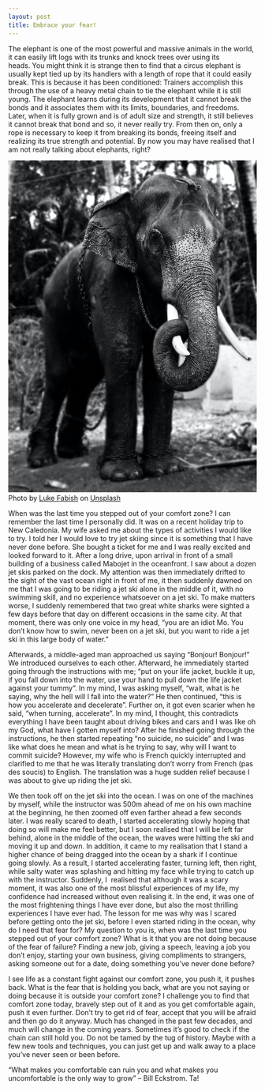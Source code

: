 ```yaml
---
layout: post
title: Embrace your fear!
---
```


The elephant is one of the most powerful and massive animals in the world, it can easily lift logs with its trunks and knock trees over using its heads. You might think it is strange then to find that a circus elephant is usually kept tied up by its handlers with a length of rope that it could easily break. This is because it has been conditioned: Trainers accomplish this through the use of a heavy metal chain to tie the elephant while it is still young. The elephant learns during its development that it cannot break the bonds and it associates them with its limits, boundaries, and freedoms. Later, when it is fully grown and is of adult size and strength, it still believes it cannot break that bond and so, it never really try. From then on, only a rope is necessary to keep it from breaking its bonds, freeing itself and realizing its true strength and potential. By now you may have realised that I am not really talking about elephants, right?

![Chained Elephant](/images/chained_elephant.jpg)
<span>Photo by <a href="https://unsplash.com/@lukefabish?utm_source=unsplash&amp;utm_medium=referral&amp;utm_content=creditCopyText">Luke Fabish</a> on <a href="https://unsplash.com/s/photos/chain-elephant?utm_source=unsplash&amp;utm_medium=referral&amp;utm_content=creditCopyText">Unsplash</a></span>

When was the last time you stepped out of your comfort zone? I can remember the last time I personally did. It was on a recent holiday trip to New Caledonia. My wife asked me about the types of activities I would like to try. I told her I would love to try jet skiing since it is something that I have never done before. She bought a ticket for me and I was really excited and looked forward to it.
After a long drive, upon arrival in front of a small building of a business called Mabojet in the oceanfront. I saw about a dozen jet skis parked on the dock. My attention was then immediately drifted to the sight of the vast ocean right in front of me, it then suddenly dawned on me that I was going to be riding a jet ski alone in the middle of it, with no swimming skill, and no experience whatsoever on a jet ski. To make matters worse, I suddenly remembered that two great white sharks were sighted a few days before that day on different occasions in the same city. At that moment, there was only one voice in my head, “you are an idiot Mo. You don’t know how to swim, never been on a jet ski, but you want to ride a jet ski in this large body of water.”

Afterwards, a middle-aged man approached us saying “Bonjour! Bonjour!” We introduced ourselves to each other. Afterward, he immediately started going through the instructions with me; “put on your life jacket, buckle it up, if you fall down into the water, use your hand to pull down the life jacket against your tummy”. In my mind, I was asking myself, “wait, what is he saying, why the hell will I fall into the water?” He then continued, “this is how you accelerate and decelerate”. Further on, it got even scarier when he said, “when turning, accelerate”. In my mind, I thought, this contradicts everything I have been taught about driving bikes and cars and I was like oh my God, what have I gotten myself into? After he finished going through the instructions, he then started repeating “no suicide, no suicide” and I was like what does he mean and what is he trying to say, why will I want to commit suicide? However, my wife who is French quickly interrupted and clarified to me that he was literally translating don’t worry from French (pas des soucis) to English. The translation was a huge sudden relief because I was about to give up riding the jet ski.

We then took off on the jet ski into the ocean. I was on one of the machines by myself, while the instructor was 500m ahead of me on his own machine at the beginning, he then zoomed off even farther ahead a few seconds later. I was really scared to death, I started accelerating slowly hoping that doing so will make me feel better, but I soon realised that I will be left far behind, alone in the middle of the ocean, the waves were hitting the ski and moving it up and down. In addition, it came to my realisation that I stand a higher chance of being dragged into the ocean by a shark if I continue going slowly. As a result, I started accelerating faster, turning left, then right, while salty water was splashing and hitting my face while trying to catch up with the instructor. Suddenly, I  realised that although it was a scary moment, it was also one of the most blissful experiences of my life, my confidence had increased without even realising it.
In the end, it was one of the most frightening things I have ever done, but also the most thrilling experiences I have ever had. The lesson for me was why was I scared before getting onto the jet ski, before I even started riding in the ocean, why do I need that fear for? My question to you is, when was the last time you stepped out of your comfort zone? What is it that you are not doing because of the fear of failure? Finding a new job, giving a speech, leaving a job you don’t enjoy, starting your own business, giving compliments to strangers, asking someone out for a date, doing something you’ve never done before?

I see life as a constant fight against our comfort zone, you push it, it pushes back. What is the fear that is holding you back, what are you not saying or doing because it is outside your comfort zone? I challenge you to find that comfort zone today, bravely step out of it and as you get comfortable again, push it even further. Don’t try to get rid of fear, accept that you will be afraid and then go do it anyway. Much has changed in the past few decades, and much will change in the coming years. Sometimes it’s good to check if the chain can still hold you. Do not be tamed by the tug of history. Maybe with a few new tools and techniques, you can just get up and walk away to a place you’ve never seen or been before.

“What makes you comfortable can ruin you and what makes you uncomfortable is the only way to grow” – Bill Eckstrom.
Ta!
